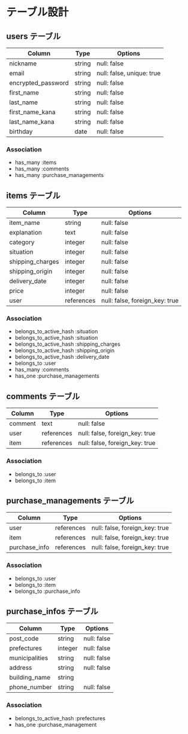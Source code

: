 # テーブル設計

## users テーブル

| Column             | Type   | Options                   |
| ------------------ | ------ | ------------------------- |
| nickname           | string | null: false               |
| email              | string | null: false, unique: true |
| encrypted_password | string | null: false               |
| first_name         | string | null: false               |
| last_name          | string | null: false               |
| first_name_kana    | string | null: false               |
| last_name_kana     | string | null: false               |
| birthday           | date   | null: false               |

### Association

- has_many :items
- has_many :comments
- has_many :purchase_managements


## items テーブル

| Column           | Type       | Options                        |
| ---------------- | ---------- | ------------------------------ |
| item_name        | string     | null: false                    |
| explanation      | text       | null: false                    |
| category         | integer    | null: false                    |
| situation        | integer    | null: false                    |
| shipping_charges | integer    | null: false                    |
| shipping_origin  | integer    | null: false                    |
| delivery_date    | integer    | null: false                    |
| price            | integer    | null: false                    |
| user             | references | null: false, foreign_key: true |

### Association

- belongs_to_active_hash :situation
- belongs_to_active_hash :situation
- belongs_to_active_hash :shipping_charges
- belongs_to_active_hash :shipping_origin
- belongs_to_active_hash :delivery_date
- belongs_to :user
- has_many :comments
- has_one :purchase_managements


## comments テーブル

| Column  | Type       | Options                        |
| ------- | ---------- | ------------------------------ |
| comment | text       | null: false                    |
| user    | references | null: false, foreign_key: true |
| item    | references | null: false, foreign_key: true |

### Association

- belongs_to :user
- belongs_to :item


## purchase_managements テーブル

| Column        | Type       | Options                        |
| ------------- | ---------- | ------------------------------ |
| user          | references | null: false, foreign_key: true |
| item          | references | null: false, foreign_key: true |
| purchase_info | references | null: false, foreign_key: true |

### Association

- belongs_to :user
- belongs_to :item
- belongs_to :purchase_info


## purchase_infos テーブル

| Column         | Type       | Options                        |
| -------------- | ---------- | ------------------------------ |
| post_code      | string     | null: false                    |
| prefectures    | integer    | null: false                    |
| municipalities | string     | null: false                    |
| address        | string     | null: false                    |
| building_name  | string     |                                |
| phone_number   | string     | null: false                    |

### Association

- belongs_to_active_hash :prefectures
- has_one :purchase_management
